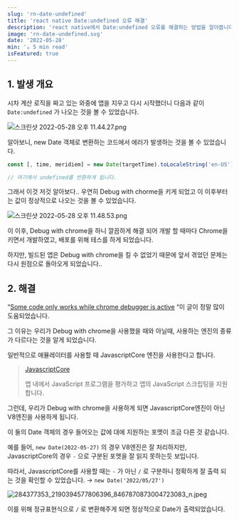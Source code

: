 ```yaml
---
slug: 'rn-date-undefined'
title: 'react native Date:undefined 오류 해결'
description: 'react native에서 Date:undefined 오류를 해결하는 방법을 알아봅니다.'
image: 'rn-date-undefined.svg'
date: '2022-05-28'
min: '☕️ 5 min read'
isFeatured: true
---
```


## 1. 발생 개요

시차 계산 로직을 짜고 있는 와중에 앱을 지우고 다시 시작했더니 다음과 같이 `Date:undefined` 가 나오는 것을 볼 수 있었습니다.

![스크린샷 2022-05-28 오후 11.44.27.png](1.svg)

알아보니, new Date 객체로 변환하는 코드에서 에러가 발생하는 것을 볼 수 있었습니다.

```javascript
const [, time, meridiem] = new Date(targetTime).toLocaleString('en-US').split(' ');

// 여기에서 undefined를 반환하게 됩니다.
```

그래서 이것 저것 알아보다.. 우연히 Debug with chorme을 키게 되었고 이 이후부터는 값이 정상적으로 나오는 것을 볼 수 있었습니다.

![스크린샷 2022-05-28 오후 11.48.53.png](2.svg)

이 이후, Debug with chrome을 하니 깔끔하게 해결 되어 개발 할 때마다 Chrome을 키면서 개발하였고, 배포를 위해 테스를 하게 되었습니다.

하지만, 빌드된 앱은 Debug with chrome을 킬 수 없었기 때문에 앞서 겪었던 문제는 다시 원점으로 돌아오게 되었습니다..

## 2. 해결

“[Some code only works while chrome debugger is active](https://stackoverflow.com/questions/35660278/some-code-only-works-while-chrome-debugger-is-active) “이 글이 정말 많이 도움되었습니다.

그 이유는 우리가 Debug with chrome을 사용했을 때와 아닐때, 사용하는 엔진의 종류가 다르다는 것을 알게 되었습니다.

일반적으로 애뮬레이터를 사용할 때 JavascriptCore 엔진을 사용한다고 합니다.

> [JavascriptCore](https://developer.apple.com/documentation/javascriptcore)
>
> 앱 내에서 JavaScript 프로그램을 평가하고 앱의 JavaScript 스크립팅을 지원합니다.

그런데, 우리가 Debug with chrome을 사용하게 되면 JavascriptCore엔진이 아닌 V8엔진을 사용하게 됩니다.

이 둘의 Date 객체의 경우 들어오는 값에 대에 지원하는 포멧이 조금 다른 것 같습니다.

예를 들어, `new Date(2022-05-27)` 의 경우 V8엔진은 잘 처리하지만, JavascriptCore의 경우 `-` 으로 구분된 포멧을 잘 읽지 못하는듯 보입니다.

따라서, JavascriptCore를 사용할 때는 `-` 가 아닌 `/` 로 구분하니 정확하게 잘 출력 되는 것을 확인할 수 있었습니다. → `new Date('2022/05/27')`

![284377353_2190394577806396_8467870873004723083_n.jpeg](3.svg)

이를 위해 정규표현식으로 `/` 로 변환해주게 되면 정상적으로 Date가 출력되었습니다.
